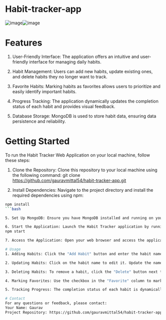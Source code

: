 # Habit-tracker-app
![image](https://github.com/gauravmittal54/Habit-tracker-app/assets/61792468/0986bd1d-43b1-41e3-90fd-f5bfaa18617f)![image](https://github.com/gauravmittal54/Habit-tracker-app/assets/61792468/8c57a371-7131-4622-8e17-b61cd488b168)



# Features
1. User-Friendly Interface: The application offers an intuitive and user-friendly interface for managing daily habits.

2. Habit Management: Users can add new habits, update existing ones, and delete habits they no longer want to track.

3. Favorite Habits: Marking habits as favorites allows users to prioritize and easily identify important habits.

4. Progress Tracking: The application dynamically updates the completion status of each habit and provides visual feedback.

5. Database Storage: MongoDB is used to store habit data, ensuring data persistence and reliability.

# Getting Started
To run the Habit Tracker Web Application on your local machine, follow these steps:

1. Clone the Repository: Clone this repository to your local machine using the following command:
git clone https://github.com/gauravmittal54/habit-tracker-app.git

3. Install Dependencies: Navigate to the project directory and install the required dependencies using npm:
  ```bash
npm install
 ```bash

5. Set Up MongoDB: Ensure you have MongoDB installed and running on your local machine. You may need to configure the database connection in the db_connection.js file.

6. Start the Application: Launch the Habit Tracker application by running:
npm start

7. Access the Application: Open your web browser and access the application at http://localhost:8000.

# Usage
1. Adding Habits: Click the "Add Habit" button and enter the habit name. Press "Enter" or click "Add" to create a new habit.

2. Updating Habits: Click on the habit name to edit it. Update the name and click "Save" to save your changes.

3. Deleting Habits: To remove a habit, click the "Delete" button next to the habit you want to remove.

4. Marking Favorites: Use the checkbox in the "Favorite" column to mark habits as favorites. Checked habits are prioritized.

5. Tracking Progress: The completion status of each habit is dynamically updated based on user input.

# Contact
For any questions or feedback, please contact:
Your Name: Gaurav
Project Repository: https://github.com/gauravmittal54/habit-tracker-app












